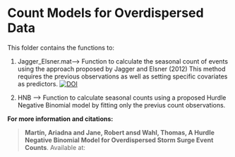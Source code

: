 # Count Models for Overdispersed Data

This folder contains the functions to: 

1) Jagger_Elsner.mat--> Function to calculate the seasonal count of events using the approach proposed by Jagger and Elsner (2012) 
   This method requires the previous observations as well as setting specific covariates as predictors.
   [![DOI](https://img.shields.io/badge/DOI-10.1029%2F2024GL113576-blue)](https://doi.org/10.1175/JAMC-D-11-0107.1)

3) HNB --> Function to calculate seasonal counts using a proposed Hurdle Negative Binomial model by fitting only the previus count observations.


**For more information and citations:**
> **Martín, Ariadna and Jane, Robert ansd Wahl, Thomas, A Hurdle Negative Binomial Model for Overdispersed Storm Surge Event Counts**. Available at: 

